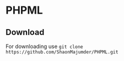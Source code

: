 # PHPML 
## Download 
For downloading use 
       `git clone https://github.com/ShaonMajumder/PHPML.git` 
